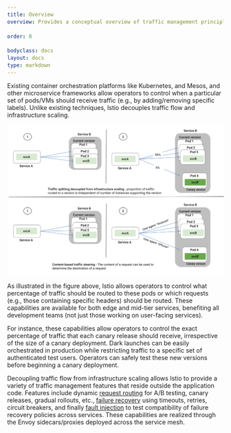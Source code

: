 ```yaml
---
title: Overview
overview: Provides a conceptual overview of traffic management principles in Istio and the kind of features enabled by these principles.
                
order: 0

bodyclass: docs
layout: docs
type: markdown
---
```


Existing container orchestration platforms like Kubernetes, and Mesos, and
other microservice frameworks allow operators to control when a particular
set of pods/VMs should receive traffic (e.g., by adding/removing specific
labels). Unlike existing techniques, Istio decouples traffic flow and infrastructure
scaling. 

<img src="./img/manager/TrafficManagementOverview.svg" alt="Traffic Management with Istio." />

As illustrated in the figure above, Istio allows operators to control what
percentage of traffic should be routed to these pods or which requests
(e.g., those containing specific headers) should be routed. These
capabilities are available for both edge and mid-tier services, benefiting
all development teams (not just those working on user-facing services).

For instance, these capabilities allow operators to control the exact
percentage of traffic that each canary release should receive, irrespective
of the size of a canary deployment. Dark launches can be easily
orchestrated in production while restricting traffic to a specific set of
authenticated test users. Operators can safely test these new versions
before beginning a canary deployment.

Decoupling traffic flow from infrastructure scaling allows Istio to provide
a variety of traffic management features that reside outside the
application code. Features include dynamic
[request routing](./request-routing.html) for A/B testing, canary releases,
gradual rollouts, etc., [failure recovery](./handling-failures.html)
using timeouts, retries, circuit breakers, and finally
[fault injection](./fault-injection.html) to test compatibility of
failure recovery policies across services. These capabilities are realized
through the Envoy sidecars/proxies deployed across the service mesh.
